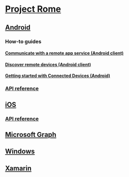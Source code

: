 # [Project Rome](index.md)

## [Android](Android\README.md)

### How-to guides
#### [Communicate with a remote app service (Android client)](Android\how-to%20guides\communicate-with-a-remote-app-service-android.md)
#### [Discover remote devices (Android client)](Android\how-to%20guides\discover-remote-devices-android.md)
#### [Getting started with Connected Devices (Android)](Android\how-to%20guides\getting-started-rome-android.md)

### [API reference](Android\api-reference\index.md)

## [iOS](iOS\README.md)

### [API reference](iOS\api-reference\index.md)

## [Microsoft Graph](MSGraph\README.md)

## [Windows](Windows\README.md)

## [Xamarin](Xamarin\readme.md)
